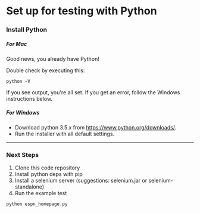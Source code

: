 # Set up for testing with Python

### Install Python

##### For Mac

Good news, you already have Python!

Double check by executing this:
```
python -V
```

If you see output, you're all set.
If you get an error, follow the Windows instructions below.

##### For Windows

- Download python 3.5.x from https://www.python.org/downloads/.
- Run the installer with all default settings.

----------------------------

### Next Steps

1. Clone this code repository
2. Install python deps with pip
3. Install a selenium server (suggestions: selenium.jar or selenium-standalone)
4. Run the example test
``` python
python espn_homepage.py
```
